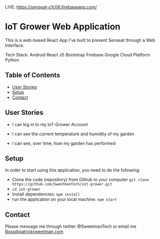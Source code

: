 LIVE: https://senseat-c1c06.firebaseapp.com/

# IoT Grower Web Application

This is a web-based React App I've built to present Senseat through a Web Interface.

Tech Stack:
Android
React JS
Bootstrap
Firebase
Google Cloud Platform
Python

## Table of Contents

- [User Stories](#user-stories)
- [Setup](#setup)
- [Contact](#contact)

## User Stories

* I can log in to my IoT-Grower Account

* I can see the current temperature and humidity of my garden

* I can see, over time, how my garden has performed

## Setup
In order to start using this application, you need to do the following:
* Clone the code (repository) from Github to your computer `git clone https://github.com/SweetmanTech/iot-grower.git`
* `cd iot-grower`
* Install dependencies: `npm install`
* run the application on your local machine: `npm start`


## Contact

Please message me through twitter @SweetmanTech or email me Boss@patricksweetman.com
